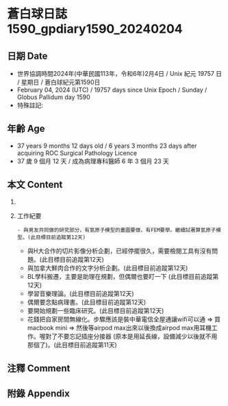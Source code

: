 [_metadata_:encoding]: - "utf-8"
[_metadata_:language]: - "zh-Hant-TW"
[_metadata_:fileformat]: - "markdown"
[_metadata_:MIME_type]: - "text/plain"
[_metadata_:markdown_version]: - "commonmark version 0.30"
[_metadata_:markdown_spec]: - "https://spec.commonmark.org/0.30/"

# 蒼白球日誌1590_gpdiary1590_20240204 #

## 日期 Date ##

* 世界協調時間2024年(中華民國113年，令和6年)2月4日 / Unix 紀元 19757 日 / 星期日 / 蒼白球紀元第1590日
* February 04, 2024 (UTC) / 19757 days since Unix Epoch / Sunday / Globus Pallidum day 1590
* 特殊註記:

## 年齡 Age ##

* 37 years 9 months 12 days old / 6 years 3 months 23 days after acquiring ROC Surgical Pathology Licence
* 37 歲 9 個月 12 天 / 成為病理專科醫師 6 年 3 個月 23 天

## 本文 Content ##

1. 

    
2. 工作紀要

       - 與男友共同做的研究部分，有氫原子模型的畫圖要做，有FEM要學。繼續試著算氫原子模型。(此目標目前追蹤第12天)
   - 與H大合作的切片影像分析企劃，已經停擺很久，需要檢閱工具有沒有問題。(此目標目前追蹤第12天)
   - 與加拿大鮮肉合作的文字分析企劃。(此目標目前追蹤第12天)
   - BL學科搬遷，主要是助理在規劃，但偶爾也要盯一下 (此目標目前追蹤第12天)
   - 學習音樂理論。(此目標目前追蹤第12天)
   - 偶爾要念點病理書。(此目標目前追蹤第12天)
   - 要開始規劃一些臨床研究。(此目標目前追蹤第12天)
   - 花錢把自家房間無線化。步驟應該是裝中華電信全屋通讓wifi可以通 => 買macbook mini => 然後等airpod max出來以後換成airpod max用耳機工作。喔對了不要忘記插座分接器 (原本是用延長線，設備減少以後就不用那個了)。(此目標目前追蹤第11天)


## 注釋 Comment ##


## 附錄 Appendix ##

